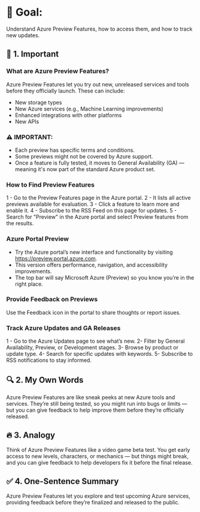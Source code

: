 # 🎯 Goal:
Understand Azure Preview Features, how to access them, and how to track new updates.

## 🧠 1. Important

### What are Azure Preview Features?
Azure Preview Features let you try out new, unreleased services and tools before they officially launch. These can include:
- New storage types
- New Azure services (e.g., Machine Learning improvements)
- Enhanced integrations with other platforms
- New APIs

### ⚠️ IMPORTANT:
- Each preview has specific terms and conditions.
- Some previews might not be covered by Azure support.
- Once a feature is fully tested, it moves to General Availability (GA) — meaning it's now part of the standard Azure product set.

### How to Find Preview Features
1 - Go to the Preview Features page in the Azure portal.
2 - It lists all active previews available for evaluation.
3 - Click a feature to learn more and enable it.
4 - Subscribe to the RSS Feed on this page for updates.
5 - Search for "Preview" in the Azure portal and select Preview features from the results.

### Azure Portal Preview
- Try the Azure portal’s new interface and functionality by visiting https://preview.portal.azure.com.
- This version offers performance, navigation, and accessibility improvements.
- The top bar will say Microsoft Azure (Preview) so you know you’re in the right place.

### Provide Feedback on Previews
Use the Feedback icon in the portal to share thoughts or report issues.

### Track Azure Updates and GA Releases
1 - Go to the Azure Updates page to see what’s new.
2- Filter by General Availability, Preview, or Development stages.
3- Browse by product or update type.
4- Search for specific updates with keywords.
5- Subscribe to RSS notifications to stay informed.

## 🔍 2. My Own Words
Azure Preview Features are like sneak peeks at new Azure tools and services. They’re still being tested, so you might run into bugs or limits — but you can give feedback to help improve them before they’re officially released.

## 🔥 3. Analogy
Think of Azure Preview Features like a video game beta test. You get early access to new levels, characters, or mechanics — but things might break, and you can give feedback to help developers fix it before the final release.

## ✅ 4. One-Sentence Summary
Azure Preview Features let you explore and test upcoming Azure services, providing feedback before they’re finalized and released to the public.

